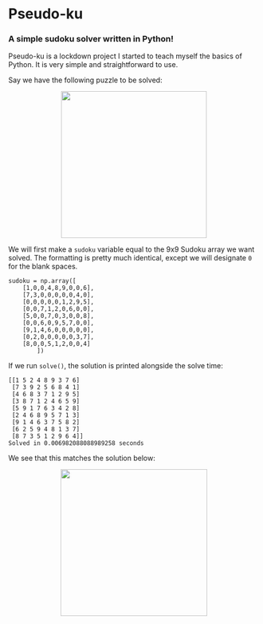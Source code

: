 # Pseudo-ku
### A simple sudoku solver written in Python!

Pseudo-ku is a lockdown project I started to teach myself the basics of Python.
It is very simple and straightforward to use. 

Say we have the following puzzle to be solved:
<p align="center">
  <img width="292" height="294" src="https://i.imgur.com/cIDW5bG.png">
</p>

We will first make a `sudoku` variable equal to the 9x9 Sudoku array we want 
solved. The formatting is pretty much identical, except we will designate `0` 
for the blank spaces. 
```
sudoku = np.array([  
    [1,0,0,4,8,9,0,0,6],
    [7,3,0,0,0,0,0,4,0],
    [0,0,0,0,0,1,2,9,5],
    [0,0,7,1,2,0,6,0,0],
    [5,0,0,7,0,3,0,0,8],
    [0,0,6,0,9,5,7,0,0],
    [9,1,4,6,0,0,0,0,0],
    [0,2,0,0,0,0,0,3,7],
    [8,0,0,5,1,2,0,0,4] 
        ])
```
If we run `solve()`, the solution is printed alongside the solve time:
```
[[1 5 2 4 8 9 3 7 6]
 [7 3 9 2 5 6 8 4 1]
 [4 6 8 3 7 1 2 9 5]
 [3 8 7 1 2 4 6 5 9]
 [5 9 1 7 6 3 4 2 8]
 [2 4 6 8 9 5 7 1 3]
 [9 1 4 6 3 7 5 8 2]
 [6 2 5 9 4 8 1 3 7]
 [8 7 3 5 1 2 9 6 4]]
Solved in 0.006982088088989258 seconds
```

We see that this matches the solution below:

<p align="center">
  <img width="294" height="294" src="https://i.imgur.com/JyAuwVt.png">
</p>




